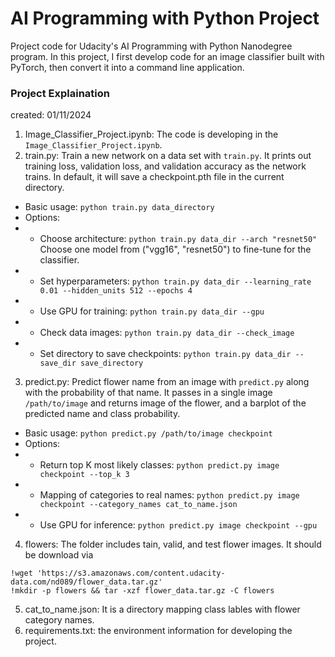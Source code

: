 # AI Programming with Python Project

Project code for Udacity's AI Programming with Python Nanodegree program. In this project, I first develop code for an image classifier built with PyTorch, then convert it into a command line application.

### Project Explaination
created: 01/11/2024

1. Image_Classifier_Project.ipynb: The code is developing in the `Image_Classifier_Project.ipynb`.
2. train.py: Train a new network on a data set with `train.py`. It prints out training loss, validation loss, and validation accuracy as the network trains. In default, it will save a checkpoint.pth file in the current directory.
* Basic usage: `python train.py data_directory`
* Options: 
* * Choose architecture: `python train.py data_dir --arch "resnet50" ` Choose one model from ("vgg16", "resnet50") to fine-tune for the classifier. 
* * Set hyperparameters: `python train.py data_dir --learning_rate 0.01 --hidden_units 512 --epochs 4`  
* * Use GPU for training: `python train.py data_dir --gpu`
* * Check data images: `python train.py data_dir --check_image`
* * Set directory to save checkpoints: `python train.py data_dir --save_dir save_directory` 
3. predict.py: Predict flower name from an image with `predict.py` along with the probability of that name. It passes in a single image `/path/to/image` and returns image of the flower, and a barplot of the predicted name and class probability.
* Basic usage: `python predict.py /path/to/image checkpoint`
* Options: 
* * Return top K most likely classes: `python predict.py image checkpoint --top_k 3`
* * Mapping of categories to real names: `python predict.py image checkpoint --category_names cat_to_name.json`
* * Use GPU for inference: `python predict.py image checkpoint --gpu`
4. flowers: The folder includes tain, valid, and test flower images. It should be download via 
```
!wget 'https://s3.amazonaws.com/content.udacity-data.com/nd089/flower_data.tar.gz'
!mkdir -p flowers && tar -xzf flower_data.tar.gz -C flowers
```
5. cat_to_name.json: It is a directory mapping class lables with flower category names.
6. requirements.txt: the environment information for developing the project.

